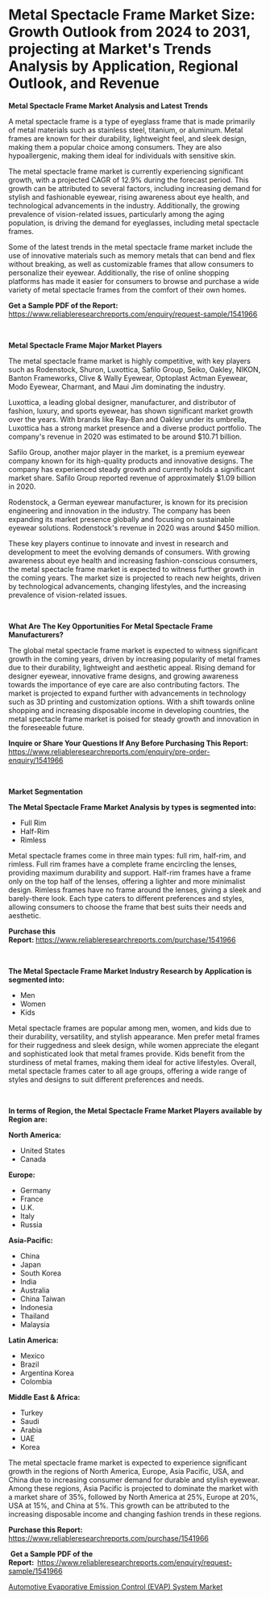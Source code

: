 <p><h1>Metal Spectacle Frame Market Size: Growth Outlook from 2024 to 2031, projecting at Market's Trends Analysis by Application, Regional Outlook, and Revenue</h1></p><p><strong>Metal Spectacle Frame Market Analysis and Latest Trends</strong></p>
<p><p>A metal spectacle frame is a type of eyeglass frame that is made primarily of metal materials such as stainless steel, titanium, or aluminum. Metal frames are known for their durability, lightweight feel, and sleek design, making them a popular choice among consumers. They are also hypoallergenic, making them ideal for individuals with sensitive skin.</p><p>The metal spectacle frame market is currently experiencing significant growth, with a projected CAGR of 12.9% during the forecast period. This growth can be attributed to several factors, including increasing demand for stylish and fashionable eyewear, rising awareness about eye health, and technological advancements in the industry. Additionally, the growing prevalence of vision-related issues, particularly among the aging population, is driving the demand for eyeglasses, including metal spectacle frames.</p><p>Some of the latest trends in the metal spectacle frame market include the use of innovative materials such as memory metals that can bend and flex without breaking, as well as customizable frames that allow consumers to personalize their eyewear. Additionally, the rise of online shopping platforms has made it easier for consumers to browse and purchase a wide variety of metal spectacle frames from the comfort of their own homes.</p></p>
<p><strong>Get a Sample PDF of the Report:&nbsp;</strong> <a href="https://www.reliableresearchreports.com/enquiry/request-sample/1541966">https://www.reliableresearchreports.com/enquiry/request-sample/1541966</a></p>
<p>&nbsp;</p>
<p><strong>Metal Spectacle Frame Major Market Players</strong></p>
<p><p>The metal spectacle frame market is highly competitive, with key players such as Rodenstock, Shuron, Luxottica, Safilo Group, Seiko, Oakley, NIKON, Banton Frameworks, Clive & Wally Eyewear, Optoplast Actman Eyewear, Modo Eyewear, Charmant, and Maui Jim dominating the industry. </p><p>Luxottica, a leading global designer, manufacturer, and distributor of fashion, luxury, and sports eyewear, has shown significant market growth over the years. With brands like Ray-Ban and Oakley under its umbrella, Luxottica has a strong market presence and a diverse product portfolio. The company's revenue in 2020 was estimated to be around $10.71 billion. </p><p>Safilo Group, another major player in the market, is a premium eyewear company known for its high-quality products and innovative designs. The company has experienced steady growth and currently holds a significant market share. Safilo Group reported revenue of approximately $1.09 billion in 2020. </p><p>Rodenstock, a German eyewear manufacturer, is known for its precision engineering and innovation in the industry. The company has been expanding its market presence globally and focusing on sustainable eyewear solutions. Rodenstock's revenue in 2020 was around $450 million. </p><p>These key players continue to innovate and invest in research and development to meet the evolving demands of consumers. With growing awareness about eye health and increasing fashion-conscious consumers, the metal spectacle frame market is expected to witness further growth in the coming years. The market size is projected to reach new heights, driven by technological advancements, changing lifestyles, and the increasing prevalence of vision-related issues.</p></p>
<p>&nbsp;</p>
<p><strong>What Are The Key Opportunities For Metal Spectacle Frame Manufacturers?</strong></p>
<p><p>The global metal spectacle frame market is expected to witness significant growth in the coming years, driven by increasing popularity of metal frames due to their durability, lightweight and aesthetic appeal. Rising demand for designer eyewear, innovative frame designs, and growing awareness towards the importance of eye care are also contributing factors. The market is projected to expand further with advancements in technology such as 3D printing and customization options. With a shift towards online shopping and increasing disposable income in developing countries, the metal spectacle frame market is poised for steady growth and innovation in the foreseeable future.</p></p>
<p><strong>Inquire or Share Your Questions If Any Before Purchasing This Report:</strong> <a href="https://www.reliableresearchreports.com/enquiry/pre-order-enquiry/1541966">https://www.reliableresearchreports.com/enquiry/pre-order-enquiry/1541966</a></p>
<p>&nbsp;</p>
<p><strong>Market Segmentation</strong></p>
<p><strong>The Metal Spectacle Frame Market Analysis by types is segmented into:</strong></p>
<p><ul><li>Full Rim</li><li>Half-Rim</li><li>Rimless</li></ul></p>
<p><p>Metal spectacle frames come in three main types: full rim, half-rim, and rimless. Full rim frames have a complete frame encircling the lenses, providing maximum durability and support. Half-rim frames have a frame only on the top half of the lenses, offering a lighter and more minimalist design. Rimless frames have no frame around the lenses, giving a sleek and barely-there look. Each type caters to different preferences and styles, allowing consumers to choose the frame that best suits their needs and aesthetic.</p></p>
<p><strong>Purchase this Report:&nbsp;</strong><a href="https://www.reliableresearchreports.com/purchase/1541966">https://www.reliableresearchreports.com/purchase/1541966</a></p>
<p>&nbsp;</p>
<p><strong>The Metal Spectacle Frame Market Industry Research by Application is segmented into:</strong></p>
<p><ul><li>Men</li><li>Women</li><li>Kids</li></ul></p>
<p><p>Metal spectacle frames are popular among men, women, and kids due to their durability, versatility, and stylish appearance. Men prefer metal frames for their ruggedness and sleek design, while women appreciate the elegant and sophisticated look that metal frames provide. Kids benefit from the sturdiness of metal frames, making them ideal for active lifestyles. Overall, metal spectacle frames cater to all age groups, offering a wide range of styles and designs to suit different preferences and needs.</p></p>
<p>&nbsp;</p>
<p><strong>In terms of Region, the Metal Spectacle Frame Market Players available by Region are:</strong></p>
<p>
    <p> <strong> North America: </strong>
        <ul>
            <li>United States</li>
            <li>Canada</li>
        </ul>
        </p> 
    <p> <strong> Europe: </strong>
        <ul>
            <li>Germany</li>
            <li>France</li>
            <li>U.K.</li>
            <li>Italy</li>
            <li>Russia</li>
        </ul>
        </p> 
    <p> <strong> Asia-Pacific: </strong>
        <ul>
            <li>China</li>
            <li>Japan</li>
            <li>South Korea</li>
            <li>India</li>
            <li>Australia</li>
            <li>China Taiwan</li>
            <li>Indonesia</li>
            <li>Thailand</li>
            <li>Malaysia</li>
        </ul>
        </p> 
    <p> <strong> Latin America: </strong>
        <ul>
            <li>Mexico</li>
            <li>Brazil</li>
            <li>Argentina Korea</li>
            <li>Colombia</li>
        </ul>
        </p> 
    <p> <strong> Middle East & Africa: </strong>
        <ul>
            <li>Turkey</li>
            <li>Saudi</li>
            <li>Arabia</li>
            <li>UAE</li>
            <li>Korea</li>
        </ul>
    </p>
    </p>
<p><p>The metal spectacle frame market is expected to experience significant growth in the regions of North America, Europe, Asia Pacific, USA, and China due to increasing consumer demand for durable and stylish eyewear. Among these regions, Asia Pacific is projected to dominate the market with a market share of 35%, followed by North America at 25%, Europe at 20%, USA at 15%, and China at 5%. This growth can be attributed to the increasing disposable income and changing fashion trends in these regions.</p></p>
<p><strong>Purchase this Report: </strong><a href="https://www.reliableresearchreports.com/purchase/1541966">https://www.reliableresearchreports.com/purchase/1541966</a></p>
<p>&nbsp;<strong>Get a Sample PDF of the Report:&nbsp;&nbsp;</strong><a href="https://www.reliableresearchreports.com/enquiry/request-sample/1541966">https://www.reliableresearchreports.com/enquiry/request-sample/1541966</a></p>
<p><strong></strong></p>
<p><p><a href="https://gamy-alyssum-396.notion.site/Automotive-Evaporative-Emission-Control-EVAP-System-Market-Size-Focuses-on-Market-Dynamics-In-Dep-f29cd8cc25bd4ef3b4de0cd73aadeb2f">Automotive Evaporative Emission Control (EVAP) System Market</a></p></p>